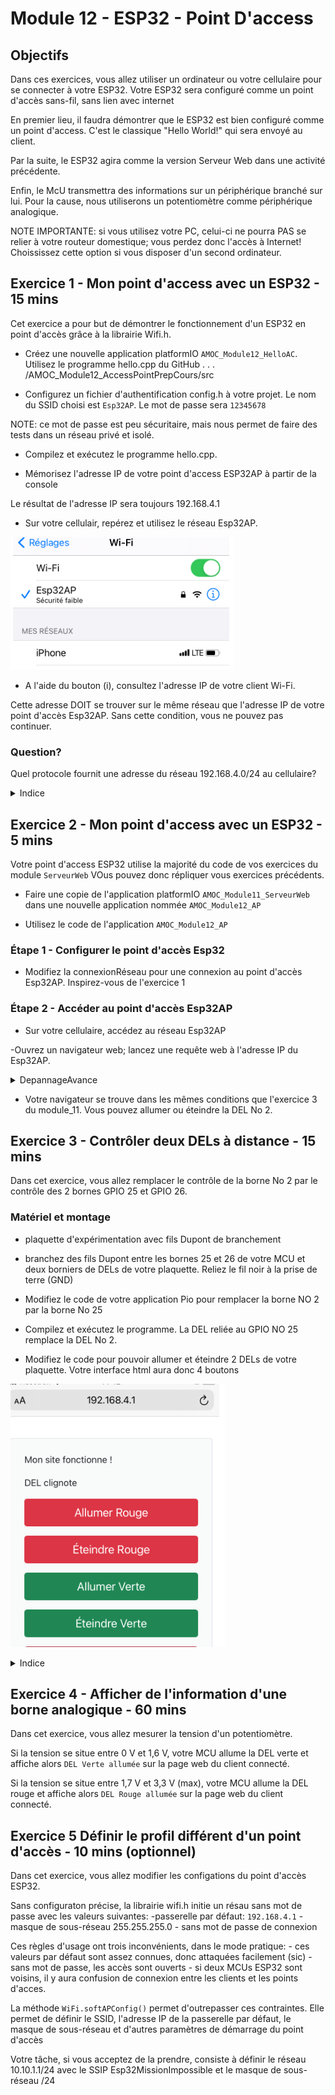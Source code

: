 # Module 12 - ESP32 - Point D'access

## Objectifs

Dans ces exercices, vous allez utiliser un ordinateur ou votre cellulaire pour se connecter à votre ESP32. Votre ESP32 sera configuré comme un point d'accès sans-fil, sans lien avec internet

En premier lieu, il faudra démontrer que le ESP32 est bien configuré comme un point d'access. C'est le classique "Hello World!" qui sera envoyé au client.

Par la suite, le ESP32 agira comme la version Serveur Web dans une activité précédente.

Enfin, le McU transmettra des informations sur un périphérique branché sur lui. Pour la cause, nous utiliserons un potentiomètre comme périphérique analogique.

NOTE IMPORTANTE: si vous utilisez votre PC, celui-ci ne pourra PAS se relier à votre routeur domestique; vous perdez donc l'accès à Internet! Choississez cette option si vous disposer d'un second ordinateur. 

## Exercice 1 - Mon point d'access avec un ESP32 - 15 mins

Cet exercice a pour but de démontrer le fonctionnement d'un ESP32 en point d'accès grâce à la librairie Wifi.h.

- Créez une nouvelle application platformIO ```AMOC_Module12_HelloAC```. Utilisez le programme hello.cpp  du GitHub . . . /AMOC_Module12_AccessPointPrepCours/src

- Configurez un fichier d'authentification config.h à votre projet. Le nom du SSID choisi est ```Esp32AP```. Le mot de passe sera ```12345678```

NOTE: ce mot de passe est peu sécuritaire, mais nous permet de faire des tests dans un réseau privé et isolé.

- Compilez et exécutez le programme hello.cpp.

- Mémorisez l'adresse IP de votre point d'access ESP32AP à partir de la console

Le résultat de l'adresse IP sera toujours 192.168.4.1

- Sur votre cellulair, repérez et utilisez le réseau Esp32AP.

![ConnexionAccessPoint](img/ConnexionAccessPoint.png)

- A l'aide du bouton (i), consultez l'adresse IP de votre client Wi-Fi. 

Cette adresse DOIT se trouver sur le même réseau que l'adresse IP de votre point d'accès Esp32AP. Sans cette condition, vous ne pouvez pas continuer.

### Question?

Quel protocole fournit une adresse du réseau 192.168.4.0/24 au cellulaire?

<details>
    <summary>Indice</summary> 


La librairie Wifi.h possèdes un protocole DHCP. Par défaut, le réseau est 192.168.4.0/24 avec192.168.4.1 comme passerelle par 
défaut

Les adresses IP suivante (192.168.4.2 et +) suivent

</details>

## Exercice 2 - Mon point d'access avec un ESP32 - 5 mins

Votre point d'access ESP32 utilise la majorité du code de vos exercices du module ```ServeurWeb``` VOus pouvez donc répliquer vous exercices précédents.

- Faire une copie de l'application platformIO ```AMOC_Module11_ServeurWeb``` dans une nouvelle application nommée ```AMOC_Module12_AP```

- Utilisez le code de l'application ```AMOC_Module12_AP```

### Étape 1 - Configurer le point d'accès Esp32

- Modifiez la connexionRéseau pour une connexion au point d'accès Esp32AP. Inspirez-vous de l'exercice 1 

### Étape 2 - Accéder au point d'accès Esp32AP

- Sur votre cellulaire, accédez au réseau Esp32AP

-Ouvrez un navigateur web; lancez une requête web à l'adresse IP du Esp32AP.

<details>
    <summary>DepannageAvance</summary>

- Utilisez l'application "lite ping" sur votre cellulaire

- Lancez la recherche ping vers l'adresse IP du point d'acces Esp32AP. Les requêtes doivent réussir

![PingEsp32AP](img/PingEsp32AP.png)

</details>

- Votre navigateur se trouve dans les mêmes conditions que l'exercice 3 du module_11. Vous pouvez allumer ou éteindre la DEL No 2.

## Exercice 3 - Contrôler deux DELs à distance - 15 mins

Dans cet exercice, vous allez remplacer le contrôle de la borne No 2 par le contrôle des 2 bornes GPIO 25 et GPIO 26.

### Matériel et montage
- plaquette d'expérimentation avec fils Dupont de branchement 

- branchez des fils Dupont entre les bornes 25 et 26 de votre MCU et deux borniers de DELs de votre plaquette. Reliez le fil noir à la prise de terre (GND)

- Modifiez le code de votre application Pio pour remplacer la borne NO 2 par la borne No 25

- Compilez et exécutez le programme. La DEL reliée au GPIO NO 25 remplace la DEL No 2.

- Modifiez le code pour pouvoir allumer et éteindre 2 DELs de votre plaquette. Votre interface html aura donc 4 boutons

![Interface2DELs](img/Interface2DELs.png)

<details>
    <summary>Indice</summary> 

Analyser les fichiers de votre application. Repérez les endroits en référence avec la DEL No2. Adaptez le code pour 2 bornes

</details>

## Exercice 4 - Afficher de l'information d'une borne analogique - 60 mins

Dans cet exercice, vous allez mesurer la tension d'un potentiomètre.

Si la tension se situe entre 0 V et 1,6 V, votre MCU allume la DEL verte et affiche alors ```DEL Verte allumée``` sur la page web du client connecté.

Si la tension se situe entre 1,7 V et 3,3 V (max), votre MCU allume la DEL rouge et  affiche alors ```DEL Rouge allumée``` sur la page web du client connecté. 

## Exercice 5 Définir le profil différent d'un point d'accès  - 10 mins (optionnel)

Dans cet exercice, vous allez modifier les configations du point d'accès ESP32. 

Sans configuraton précise, la librairie wifi.h initie un résau sans mot de passe avec les valeurs suivantes:
    -passerelle par défaut: ```192.168.4.1```
    -masque de sous-réseau 255.255.255.0
    - sans mot de passe de connexion 

Ces règles d'usage ont trois inconvénients, dans le mode pratique:
    - ces valeurs par défaut sont assez connues, donc attaquées facilement (sic)
    - sans mot de passe, les accès sont ouverts
    - si deux MCUs ESP32 sont voisins, il y aura confusion de connexion entre les clients et les points d'acces.

La méthode ```WiFi.softAPConfig()``` permet d'outrepasser ces contraintes. Elle permet de définir le SSID, l'adresse IP de la passerelle par défaut, le masque de sous-réseau et d'autres paramètres de démarrage du point d'accès

Votre tâche, si vous acceptez de la prendre, consiste à définir le réseau 10.10.1.1/24 avec le SSIP Esp32MissionImpossible et le masque de sous-réseau /24
